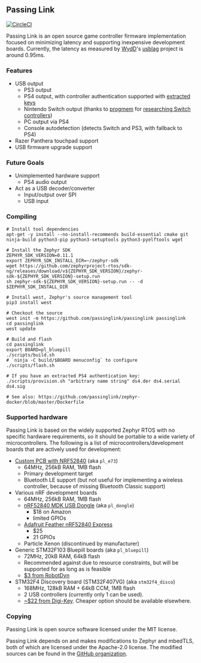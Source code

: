 
## Passing Link
[![CircleCI](https://circleci.com/gh/passinglink/passinglink.svg?style=svg)](https://circleci.com/gh/passinglink/passinglink)

Passing Link is an open source game controller firmware implementation focused on minimizing latency and supporting inexpensive development boards. Currently, the latency as measured by [WydD](https://twitter.com/wydd)'s [usblag](https://gitlab.com/loic.petit/usblag) project is around 0.95ms.

### Features
- USB output
  - PS3 output
  - PS4 output, with controller authentication supported with [extracted keys](https://fail0verflow.com/blog/2018/ps4-ds4/)
  - Nintendo Switch output (thanks to [progmem](https://github.com/progmem) for [researching Switch controllers](https://github.com/progmem/Switch-Fightstick))
  - PC output via PS4
  - Console autodetection (detects Switch and PS3, with fallback to PS4)
- Razer Panthera touchpad support
- USB firmware upgrade support

### Future Goals
- Unimplemented hardware support
  - PS4 audio output
- Act as a USB decoder/converter
  - Input/output over SPI
  - USB input

### Compiling
```
# Install tool dependencies
apt-get -y install --no-install-recommends build-essential cmake git ninja-build python3-pip python3-setuptools python3-pyelftools wget

# Install the Zephyr SDK
ZEPHYR_SDK_VERSION=0.11.1
export ZEPHYR_SDK_INSTALL_DIR=~/zephyr-sdk
wget https://github.com/zephyrproject-rtos/sdk-ng/releases/download/v${ZEPHYR_SDK_VERSION}/zephyr-sdk-${ZEPHYR_SDK_VERSION}-setup.run
sh zephyr-sdk-${ZEPHYR_SDK_VERSION}-setup.run -- -d $ZEPHYR_SDK_INSTALL_DIR

# Install west, Zephyr's source management tool
pip3 install west

# Checkout the source
west init -m https://github.com/passinglink/passinglink passinglink
cd passinglink
west update

# Build and flash
cd passinglink
export BOARD=pl_bluepill
./scripts/build.sh
# `ninja -C build/$BOARD menuconfig` to configure
./scripts/flash.sh

# If you have an extracted PS4 authentication key:
./scripts/provision.sh "arbitrary name string" ds4.der ds4.serial ds4.sig

# See also: https://github.com/passinglink/zephyr-docker/blob/master/Dockerfile
```

### Supported hardware
Passing Link is based on the widely supported Zephyr RTOS with no specific hardware requirements, so it should be portable to a wide variety of microcontrollers. The following is a list of microcontrollers/development boards that are actively used for development:

- [Custom PCB with NRF52840](https://github.com/passinglink/pcb) (aka `pl_e73`)
  - 64MHz, 256kB RAM, 1MB flash
  - Primary development target
  - Bluetooth LE support (but not useful for implementing a wireless controller, because of missing Bluetooth Classic support)
- Various nRF development boards
  - 64MHz, 256kB RAM, 1MB flash
  - [nRF52840 MDK USB Dongle](https://wiki.makerdiary.com/nrf52840-mdk-usb-dongle/) (aka `pl_dongle`)
    - $18 on Amazon
    - limited GPIOs
  - [Adafruit Feather nRF52840 Express](https://www.adafruit.com/product/4062)
    - $25
    - 21 GPIOs
  - Particle Xenon (discontinued by manufacturer)
- Generic STM32F103 Bluepill boards (aka `pl_bluepill`)
  - 72MHz, 20kB RAM, 64kB flash
  - Recommended against due to resource constraints, but will be supported for as long as is feasible
  - [$3 from RobotDyn](https://robotdyn.com/stm32f103-stm32-arm-mini-system-dev-board-stm-firmware.html)
- STM32F4 Discovery board (STM32F407VG) (aka `stm32f4_disco`)
  - 168MHz, 128kB RAM + 64kB CCM, 1MB flash
  - 2 USB controllers (currently only 1 can be used).
  - [~$22 from Digi-Key](https://www.digikey.com/en/products/detail/stmicroelectronics/STM32F407G-DISC1/5824404). Cheaper option should be available elsewhere.

### Copying
Passing Link is open source software licensed under the MIT license.

Passing Link depends on and makes modifications to Zephyr and mbedTLS, both of which are licensed under the Apache-2.0 license. The modified sources can be found in the [GitHub organization](https://github.com/passinglink).
